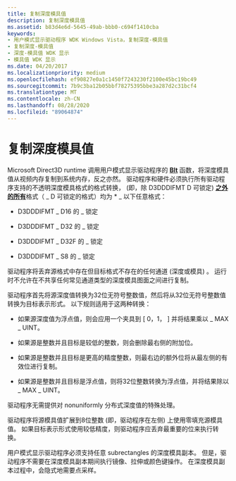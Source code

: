 ```yaml
---
title: 复制深度模具值
description: 复制深度模具值
ms.assetid: b83d4e6d-5645-49ab-bbb0-c694f1410cba
keywords:
- 用户模式显示驱动程序 WDK Windows Vista，复制深度-模具值
- 复制深度-模具值
- 深度-模具值 WDK 显示
- 模具值 WDK 显示
ms.date: 04/20/2017
ms.localizationpriority: medium
ms.openlocfilehash: ef90827e0a1c1450f7243230f2100e45bc19bc49
ms.sourcegitcommit: 7b9c3ba12b05bbf78275395bbe3a287d2c31bcf4
ms.translationtype: MT
ms.contentlocale: zh-CN
ms.lasthandoff: 08/28/2020
ms.locfileid: "89064874"
---
```

# <a name="copying-depth-stencil-values"></a>复制深度模具值


Microsoft Direct3D runtime 调用用户模式显示驱动程序的 [**Blt**](/windows-hardware/drivers/ddi/d3dumddi/nc-d3dumddi-pfnd3dddi_blt) 函数，将深度模具值从视频内存复制到系统内存，反之亦然。 驱动程序和硬件必须执行所有驱动程序支持的不透明深度模具格式的格式转换， (即，除 D3DDDIFMT D 可锁定) [**之外的所有**](/windows-hardware/drivers/ddi/d3dukmdt/ne-d3dukmdt-_d3dddiformat)格式（ \_ D 可锁定的格式）均为 \* \_ 以下任意格式：

-   D3DDDIFMT \_ D16 的 \_ 锁定

-   D3DDDIFMT \_ D32 的 \_ 锁定

-   D3DDDIFMT \_ D32F 的 \_ 锁定

-   D3DDDIFMT \_ S8 的 \_ 锁定

驱动程序将丢弃源格式中存在但目标格式不存在的任何通道 (深度或模具) 。 运行时不允许在不共享任何常见通道类型的深度模具图面之间进行复制。

驱动程序首先将源深度值转换为32位无符号整数值，然后将从32位无符号整数值转换为目标表示形式。 以下规则适用于这两种转换：

-   如果源深度值为浮点值，则会应用一个夹具到 \[ 0，1， \] 并将结果乘以 \_ MAX \_ UINT。

-   如果源是整数并且目标是较低的整数，则会删除最右侧的附加位。

-   如果源是整数并且目标是更高的精度整数，则最右边的额外位将从最左侧的有效位进行复制。

-   如果源是整数并且目标是浮点值，则将32位整数转换为浮点值，并将结果除以 \_ MAX \_ UINT。

驱动程序无需提供对 nonuniformly 分布式深度值的特殊处理。

驱动程序将源模具值扩展到8位整数 (即，驱动程序在左侧) 上使用零填充源模具值。 如果目标表示形式使用较低精度，则驱动程序应丢弃最重要的位来执行转换。

用户模式显示驱动程序必须支持任意 subrectangles 的深度模具副本。 但是，驱动程序不需要在深度模具副本期间执行镜像、拉伸或颜色键操作。 在深度模具副本过程中，会隐式地需要点采样。

 

